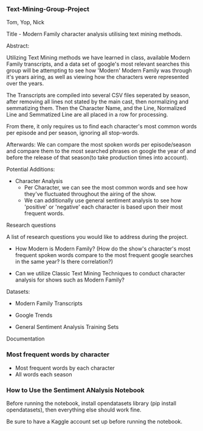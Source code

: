### Text-Mining-Group-Project
Tom, Yop, Nick

Title - Modern Family character analysis utilising text mining methods.

Abstract:

Utilizing Text Mining methods we have learned in class, available Modern Family transcripts, and a data set of google's most relevant searches this group will be attempting to see how 'Modern' Modern Family was through it's years airing, as well as viewing how the characters were represented over the years.

The Transcripts are compiled into several CSV files seperated by season, after removing all lines not stated by the main cast, then normalizing and semmatizing them. Then the Character Name, and the Line, Normalized Line and Semmatized Line are all placed in a row for processing.

From there, it only requires us to find each character's most common words per episode and per season, ignoring all stop-words. 

Afterwards: We can compare the most spoken words per episode/season and compare them to the most searched phrases on google the year of and before the release of that season(to take production times into account).

Potential Additions:
- Character Analysis
  - Per Character, we can see the most common words and see how they've fluctuated throughout the airing of the show.
  - We can additionally use general sentiment analysis to see how 'positive' or 'negative' each character is based upon their most frequent words.


Research questions

A list of research questions you would like to address during the project.

- How Modern is Modern Family? (How do the show's character's most frequent spoken words compare to the most frequent google searches in the same year? Is there correlation?)

- Can we utilize Classic Text Mining Techniques to conduct character analysis for shows such as Modern Family?

Datasets:

- Modern Family Transcripts

- Google Trends

- General Sentiment Analysis Training Sets

Documentation

### Most frequent words by character 
- Most frequent words by each character
- All words each season


### How to Use the Sentiment ANalysis Notebook
Before running the notebook, install opendatasets library (pip install opendatasets), then everything else should work fine.

Be sure to have a Kaggle account set up before running the notebook.

